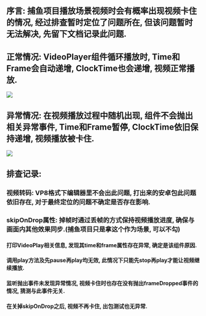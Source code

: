 ## 序言: 捕鱼项目播放场景视频时会有概率出现视频卡住的情况, 经过排查暂时定位了问题所在, 但该问题暂时无法解决, 先留下文档记录此问题.


## 正常情况: VideoPlayer组件循环播放时, Time和Frame会自动递增, ClockTime也会递增, 视频正常播放.
![](https://cdn.nlark.com/yuque/0/2024/png/43288772/1721614947355-2874b04f-537d-4352-8444-30e230a9ebae.png)



## 异常情况: 在视频播放过程中随机出现, 组件不会抛出相关异常事件, Time和Frame暂停, ClockTime依旧保持递增, 视频播放被卡住.
![](https://cdn.nlark.com/yuque/0/2024/png/43288772/1721615139362-c1b24776-6d2b-4549-babe-257c4a03777e.png)



## 排查记录:
### 视频转码: VP8格式下编辑器里不会出此问题, 打出来的安卓包此问题依旧存在, 对于最终定位的问题不确定是否存在影响.
### skipOnDrop属性: 掉帧时通过丢帧的方式保持视频播放进度, 确保与画面内其他效果同步.(捕鱼项目只是拿这个作为场景, 可以不勾)
#### 打印VideoPlay相关信息, 发现其time和frame属性存在异常, 确定是该组件原因. 
#### 调用play方法及先pause再play均无效, 此情况下只能先stop再play才能让视频继续播放. 
#### 监听抛出事件未发现异常情况, 视频卡住时也存在没有抛出frameDropped事件的情况, 猜测与此事件无关. 
#### 在关掉skipOnDrop之后, 视频不再卡住, 出包测试也无异常.
